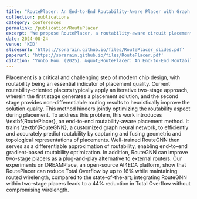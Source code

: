 ```yaml
---
title: "RoutePlacer: An End-to-End Routability-Aware Placer with Graph Neural Network"
collection: publications
category: conferences
permalink: /publication/RoutePlacer
excerpt: 'We propose RoutePlacer, a routability-aware circuit placement method. It parameterizes a congestion penalty with GNN and integrates the differentiable penalty term into the optimization objective.'
date: 2024-08-24
venue: 'KDD'
slidesurl: 'https://sorarain.github.io/files/RoutePlacer_slides.pdf'
paperurl: 'https://sorarain.github.io/files/RoutePlacer.pdf'
citation: 'Yunbo Hou. (2025). &quot;RoutePlacer: An End-to-End Routability-Aware Placer with Graph Neural Network.&quot; <i>Barcelona, Spain</i>. 1085–1095.'
---
```


Placement is a critical and challenging step of modern chip design, with routability being an essential indicator of placement quality. Current routability-oriented placers typically apply an iterative two-stage approach, wherein the first stage generates a placement solution, and the second stage provides non-differentiable routing results to heuristically improve the solution quality. This method hinders jointly optimizing the routability aspect during placement. To address this problem, this work introduces \textbf{RoutePlacer}, an end-to-end routability-aware placement method. It trains \textbf{RouteGNN}, a customized graph neural network, to efficiently and accurately predict routability by capturing and fusing geometric and topological representations of placements. Well-trained RouteGNN then serves as a differentiable approximation of routability, enabling end-to-end gradient-based routability optimization. In addition, RouteGNN can improve two-stage placers as a plug-and-play alternative to external routers. Our experiments on DREAMPlace, an open-source AI4EDA platform, show that RoutePlacer can reduce Total Overflow by up to 16% while maintaining routed wirelength, compared to the state-of-the-art; integrating RouteGNN within two-stage placers leads to a 44% reduction in Total Overflow without compromising wirelength.
